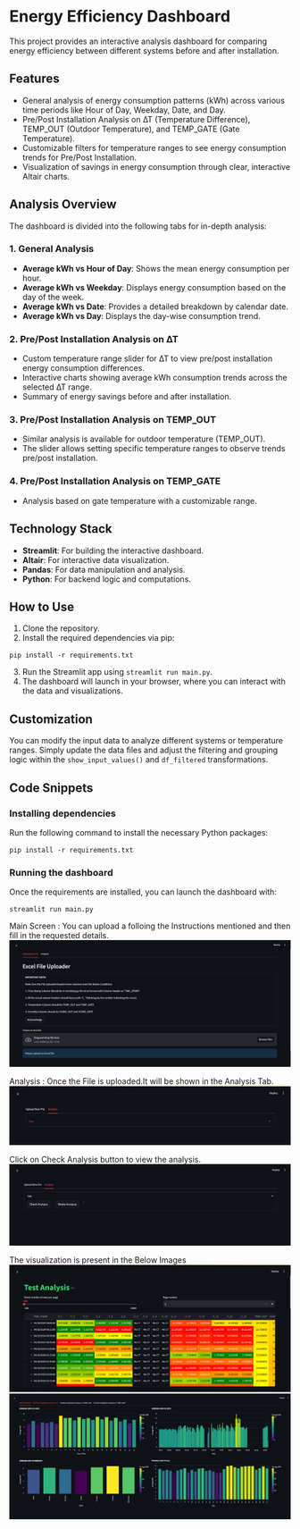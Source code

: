 # Energy Efficiency Dashboard

This project provides an interactive analysis dashboard for comparing energy efficiency between different systems before and after installation.

## Features
- General analysis of energy consumption patterns (kWh) across various time periods like Hour of Day, Weekday, Date, and Day.
- Pre/Post Installation Analysis on ∆T (Temperature Difference), TEMP_OUT (Outdoor Temperature), and TEMP_GATE (Gate Temperature).
- Customizable filters for temperature ranges to see energy consumption trends for Pre/Post Installation.
- Visualization of savings in energy consumption through clear, interactive Altair charts.

## Analysis Overview

The dashboard is divided into the following tabs for in-depth analysis:

### 1. General Analysis
- **Average kWh vs Hour of Day**: Shows the mean energy consumption per hour.
- **Average kWh vs Weekday**: Displays energy consumption based on the day of the week.
- **Average kWh vs Date**: Provides a detailed breakdown by calendar date.
- **Average kWh vs Day**: Displays the day-wise consumption trend.

### 2. Pre/Post Installation Analysis on ∆T
- Custom temperature range slider for ∆T to view pre/post installation energy consumption differences.
- Interactive charts showing average kWh consumption trends across the selected ∆T range.
- Summary of energy savings before and after installation.

### 3. Pre/Post Installation Analysis on TEMP_OUT
- Similar analysis is available for outdoor temperature (TEMP_OUT).
- The slider allows setting specific temperature ranges to observe trends pre/post installation.

### 4. Pre/Post Installation Analysis on TEMP_GATE
- Analysis based on gate temperature with a customizable range.

## Technology Stack
- **Streamlit**: For building the interactive dashboard.
- **Altair**: For interactive data visualization.
- **Pandas**: For data manipulation and analysis.
- **Python**: For backend logic and computations.

## How to Use
1. Clone the repository.
2. Install the required dependencies via pip:
```
pip install -r requirements.txt
```
3. Run the Streamlit app using `streamlit run main.py`.
4. The dashboard will launch in your browser, where you can interact with the data and visualizations.

## Customization
You can modify the input data to analyze different systems or temperature ranges. Simply update the data files and adjust the filtering and grouping logic within the `show_input_values()` and `df_filtered` transformations.

## Code Snippets
### Installing dependencies
Run the following command to install the necessary Python packages:
```
pip install -r requirements.txt
```

### Running the dashboard
Once the requirements are installed, you can launch the dashboard with:
```
streamlit run main.py
```

Main Screen : You can upload a folloing the Instructions mentioned and then fill in the requested details.
![alt text](main_screen.png)

Analysis : Once the File is uploaded.It will be shown in the Analysis Tab.
![alt text](analysis.png)

Click on Check Analysis button to view the analysis.
![alt text](analysis_expander.png)

The visualization is present in the Below Images
![alt text](analysis_test.png)
![alt text](graphs.png)